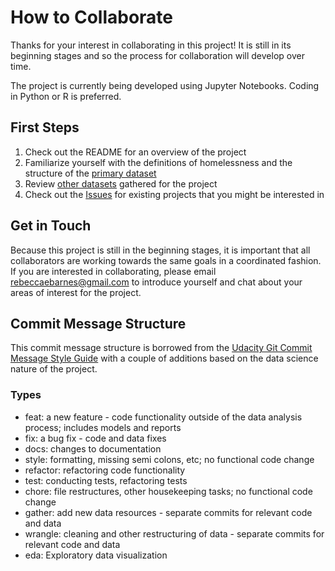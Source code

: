 # How to Collaborate
Thanks for your interest in collaborating in this project! It is still in its beginning stages and so the process for collaboration will develop over time.

The project is currently being developed using Jupyter Notebooks. Coding in Python or R is preferred. 

## First Steps
1. Check out the README for an overview of the project
2. Familiarize yourself with the definitions of homelessness and the structure of the [primary dataset](https://github.com/rebeccaebarnes/Homelessness/blob/master/datasets/homeless-final.csv)
3. Review [other datasets](https://github.com/rebeccaebarnes/Homelessness/tree/master/datasets) gathered for the project
4. Check out the [Issues](https://github.com/rebeccaebarnes/Homelessness/issues) for existing projects that you might be interested in

## Get in Touch
Because this project is still in the beginning stages, it is important that all collaborators are working towards the same goals in a coordinated fashion. If you are interested in collaborating, please email rebeccaebarnes@gmail.com to introduce yourself and chat about your areas of interest for the project.

## Commit Message Structure
This commit message structure is borrowed from the [Udacity Git Commit Message Style Guide](https://udacity.github.io/git-styleguide/) with a couple of additions based on the data science nature of the project.

### Types
- feat: a new feature - code functionality outside of the data analysis process; includes models and reports
- fix: a bug fix - code and data fixes
- docs: changes to documentation
- style: formatting, missing semi colons, etc; no functional code change
- refactor: refactoring code functionality
- test: conducting tests, refactoring tests
- chore: file restructures, other housekeeping tasks; no functional code change
- gather: add new data resources - separate commits for relevant code and data
- wrangle: cleaning and other restructuring of data - separate commits for relevant code and data
- eda: Exploratory data visualization
